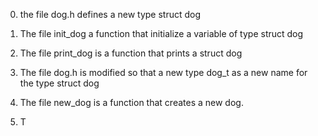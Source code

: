 0. the file dog.h defines a new type struct dog 

1. The file init_dog a function that initialize a variable of type struct dog

2. The file print_dog is a function that prints a struct dog

3. The file dog.h is modified so that a new type dog_t as a new name for the type struct dog

4. The file new_dog is a function that creates a new dog.

5. T
